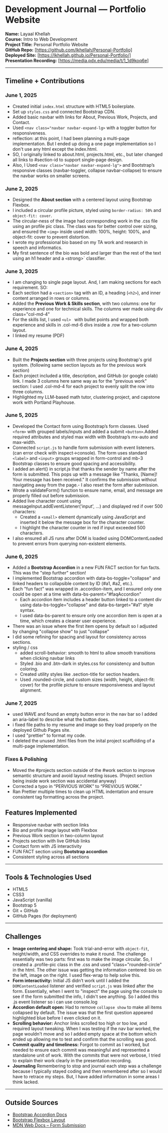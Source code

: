 # Development Journal — Portfolio Website

**Name:** Layaal Khellah  
**Course:** Intro to Web Development  
**Project Title:** Personal Portfolio Website  
**GitHub Repo:** [https://github.com/lkhellah/Personal-Portfolio]  
**Deployed Site:** [https://lkhellah.github.io/Personal-Portfolio/]  
**Presentation Recording:** [https://media.pdx.edu/media/t/1_1d9koq6e]

---

## Timeline + Contributions

### June 1, 2025

- Created initial `index.html` structure with HTML5 boilerplate.
- Set up `styles.css` and connected Bootstrap CDN.
- Added basic navbar with links for About, Previous Work, Projects, and Contact.
- Used `<nav class="navbar navbar-expand-lg>` with a toggler button for responsiveness.
- reflection: at this point, I had been planning a multi-page implementation. But I ended up doing a one page implementation so I don't use any html except the index.html. 
- SO, I originally linked to about.html, projects.html, etc., but later changed all links to #section-id to support single-page design.
- Also, I Used `<nav class="navbar navbar-expand-lg">` and Bootstrap’s responsive classes (navbar-toggler, collapse navbar-collapse) to ensure the navbar works on smaller screens.  

### June 2, 2025
- Designed the **About section** with a centered layout using Bootstrap Flexbox.
- I included a circular profile picture, styled using `border-radius: 50%` and `object-fit: cover`.
- The circular-ness of the image had corresponding work in the .css file using an profile pic class. The class was for better control over sizing, and ensured the `<img>` inside used width: 100%, height: 100%, and object-fit: cover to prevent distortion.
- I wrote my professional bio based on my TA work and research in speech and informatics. 
- My first sentence of the bio was bold and larger than the rest of the text using an h1 header and a `<`strong>` classifier. 

### June 3, 2025
- I am changing to single page layout. And, I am making sections for each requirement. SO:
- Each section had a `<section>` tag with an ID, a heading (`<h2>`), and inner content arranged in rows or columns.
- Added the **Previous Work & Skills section**, with two columns: one for experience and one for technical skills. The columns wer made using div class="col-md-4"
- For the skills list, I used `<ul> ` with bullet points and wrapped both experience and skills in .col-md-6 divs inside a .row for a two-column layout.
- I linked  my resume (PDF) 

### June 4, 2025
- Built the **Projects section** with three projects using Bootstrap's grid system. (following same section layouts as for the previous work section)
- Each project included a title, description, and GitHub (or google colab) link. I made 3 columns here same way as for the "previous work" section: I used .col-md-4 for each project to evenly split the row into three columns.
- Highlighted my LLM-based math tutor, clustering project, and capstone work with Portland Playhouse.

### June 5, 2025

- Developed the Contact form using Bootstrap’s form classes. Used `<form>` with grouped labels/inputs and added a submit `<button>`.Added required attributes and styled max width with Bootstrap’s mx-auto and max-width.
- Connected `script.js` to handle form submission with event listeners. (can error check with inspect->console).  The form uses standard `<label>` and `<input>` groups wrapped in form-control and mb-3 Bootstrap classes to ensure good spacing and accessibility.
- I added an alert() in script.js that thanks the sender by name after the form is submitted. This pops up with a message like "Thanks, [Name]! Your message has been received." It confirms the submission without navigating away from the page.- I also reset the form after submission. 
- Wrote a validateForm() function to ensure name, email, and message are properly filled out before submission.
- Added live character count using messageInput.addEventListener('input', ...) and displayed red if over 500 characters: 
    - Created a `<small>` element dynamically using JavaScript and inserted it below the message box for the character counter.
    - I highlight the character counter in red if input exceeded 500 characters.
- I also ensured all JS runs after DOM is loaded using DOMContentLoaded to prevent errors from querying non-existent elements.

### June 6, 2025

- Added a **Bootstrap Accordion** in a new FUN FACT section for fun facts. This was the "step further" section!
- I implemented Bootstrap accordion with data-bs-toggle="collapse" and linked headers to collapsible content by ID (#a1, #a2, etc.).
- Each "fun fact" was wrapped in .accordion-item, and I ensured only one could be open at a time with data-bs-parent="#faqAccordion"
    - Each accordion item includes a header button linked to a content div using data-bs-toggle="collapse" and data-bs-target="#a1" style syntax.
    - I used data-bs-parent to ensure only one accordion item is open at a time, which creates a cleaner user experience.
- There was an issue where the first item opens by default so I adjusted by changing "collapse show" to just "collapse"
- I did some refining for spacing and layout for consistency across sections.
- styling / css
    -  added scroll-behavior: smooth to html to allow smooth transitions when clicking navbar links
    - Styled .bio and .btn-dark in styles.css for consistency  and button coloring.
    - Created utility styles like .section-title for section headers.
    - Used .rounded-circle, and custom sizes (width, height, object-fit: cover) for the profile picture to ensure responsiveness and layout alignment.

### June 7, 2025

- used WAVE and found an empty button error in the nav bar so I added an aria-label to describe what the button does.
- i fixed file paths to my resume and image so they load properly on the deployed Github Pages site.
- I used "prettier" to format my code. 
- I deleted the unused .html files from the inital project scaffolding of a multi-page implementation.

### Fixes & Polishing
- Moved the #projects section outside of the #work section to improve semantic structure and avoid layout nesting issues. (Project section being inside work section was accidental anyway)
- Corrected a typo in “PERVIOUS WORK” to “PREVIOUS WORK.”
- Ran Prettier multiple times to clean up HTML indentation and ensure consistent tag formatting across the project.

## Features Implemented

- Responsive navbar with section links
- Bio and profile image layout with Flexbox
- Previous Work section in two-column layout
- Projects section with live GitHub links
- Contact form with JS interactivity
- FUN FACT section using **Bootstrap accordion**
- Consistent styling across all sections

---

## Tools & Technologies Used

- HTML5
- CSS3
- JavaScript (vanilla)
- Bootstrap 5
- Git + GitHub
- GitHub Pages (for deployment)

---

## Challenges

- **Image centering and shape:** Took trial-and-error with `object-fit`, height/width, and CSS overrides to make it round. The challenge essentially was two parts: first was to make the image circular. So, I created a .profile-pic class in the .css and used "class="rounded-circle" in the html. The other issue was getting the information centered: bio on the left, image on the right. I used flex-wrap to help solve this. 
- **Form interactivity:** Initial JS didn’t work until I added the `DOMContentLoaded` listener and verified `script.js` was linked after the form. Essentially, when I went to "inspect" the page using the console to see if the form submitted the info, I didn't see anything. So I added this .js event listener so i can use console.log
- **Accordion default open:** Had to remove `collapse show` to make all items collapsed by default. The issue was that the first question appeared highlighted blue before I even clicked on it.
- **Scrolling behavior:** Anchor links scrolled too high or too low, and required layout tweaking. When I was testing if the nav bar worked, the page wouldn't move and so I added empty space at the bottom which ended up allowing me to test and confirm that the scrolling was good. 
- **Commit quality and timeliness:** Forgot to commit as I worked, but needed to ensure each commit was meaningful and represented a standalone unit of work. With the commits that were not verbose, I tried to explain their work clearly in the presentation recording. 
- **Journaling** Remembering to stop and journal each step was a challenge because I typically stayed coding and then remembered after so I would have to retrace my steps. But, I have added information in some areas I think lacked. 

---

## Outside Sources

- [Bootstrap Accordion Docs](https://getbootstrap.com/docs/5.3/components/accordion/)
- [Bootstrap Flexbox Layout](https://getbootstrap.com/docs/5.3/utilities/flex/)
- [MDN Web Docs – Form Submission](https://developer.mozilla.org/en-US/docs/Learn/Forms/Sending_and_retrieving_form_data)
